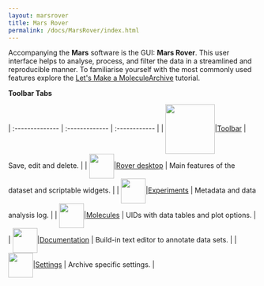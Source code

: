 ```yaml
---
layout: marsrover
title: Mars Rover
permalink: /docs/MarsRover/index.html
---
```


Accompanying the **Mars** software is the GUI: **Mars Rover**. This user interface helps to analyse, process, and filter the data in a streamlined and reproducible manner. To familiarise yourself with the most commonly used features explore the [Let's Make a MoleculeArchive](https://duderstadt-lab.github.io/mars-docs/tutorials/create-a-Molecule-Archive/) tutorial.

**Toolbar Tabs**

| :-------------- | :------------- | :------------ |
| <img align='center' src='{{site.baseurl}}/docs/img/Icons/img0.png' width='100' />|[Toolbar](https://duderstadt-lab.github.io/mars-docs/docs/MarsRover/Toolbar/) | Save, edit and delete. |
| <img align='center' src='{{site.baseurl}}/docs/img/Icons/img1.png' width='50' />|[Rover desktop](https://duderstadt-lab.github.io/mars-docs/docs/MarsRover/RoverDesktop/)  | Main features of the dataset and scriptable widgets. |
| <img align='center' src='{{site.baseurl}}/docs/img/Icons/img2.png' width='50' />|[Experiments](https://duderstadt-lab.github.io/mars-docs/docs/MarsRover/Experiments/)    | Metadata and data analysis log. |
| <img align='center' src='{{site.baseurl}}/docs/img/Icons/img3.png' width='50' />|[Molecules](https://duderstadt-lab.github.io/mars-docs/docs/MarsRover/Molecules/)     | UIDs with data tables and plot options. |
| <img align='center' src='{{site.baseurl}}/docs/img/Icons/img4.png' width='50' />|[Documentation](https://duderstadt-lab.github.io/mars-docs/docs/MarsRover/Documentation/)  | Build-in text editor to annotate data sets. |
| <img align='center' src='{{site.baseurl}}/docs/img/Icons/img5.png' width='50' />|[Settings](https://duderstadt-lab.github.io/mars-docs/docs/MarsRover/Settings/)      | Archive specific settings. |
